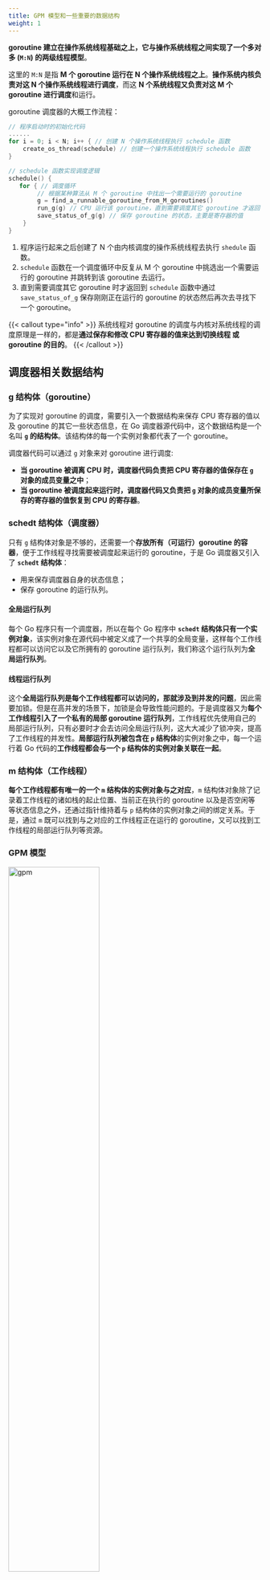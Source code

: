 ```yaml
---
title: GPM 模型和一些重要的数据结构
weight: 1
---
```


**goroutine 建立在操作系统线程基础之上，它与操作系统线程之间实现了一个多对多 (`M:N`) 的两级线程模型**。

这里的 `M:N` 是指 **M 个 goroutine 运行在 N 个操作系统线程之上**。**操作系统内核负责对这 N 个操作系统线程进行调度**，而这 **N 个系统线程又负责对这 M 个 goroutine 进行调度**和运行。

goroutine 调度器的大概工作流程：

```go
// 程序启动时的初始化代码
......
for i = 0; i < N; i++ { // 创建 N 个操作系统线程执行 schedule 函数
    create_os_thread(schedule) // 创建一个操作系统线程执行 schedule 函数
}

// schedule 函数实现调度逻辑
schedule() {
   for { // 调度循环
        // 根据某种算法从 M 个 goroutine 中找出一个需要运行的 goroutine
        g = find_a_runnable_goroutine_from_M_goroutines()
        run_g(g) // CPU 运行该 goroutine，直到需要调度其它 goroutine 才返回
        save_status_of_g(g) // 保存 goroutine 的状态，主要是寄存器的值
    }
}
```

1. 程序运行起来之后创建了 N 个由内核调度的操作系统线程去执行 `shedule` 函数。
2. `schedule` 函数在一个调度循环中反复从 M 个 goroutine 中挑选出一个需要运行的 goroutine 并跳转到该 goroutine 去运行。
3. 直到需要调度其它 goroutine 时才返回到 `schedule` 函数中通过 `save_status_of_g` 保存刚刚正在运行的 goroutine 的状态然后再次去寻找下一个 goroutine。

{{< callout type="info" >}}
系统线程对 goroutine 的调度与内核对系统线程的调度原理是一样的，都是**通过保存和修改 CPU 寄存器的值来达到切换线程 或 goroutine 的目的**。
{{< /callout >}}

## 调度器相关数据结构

### g 结构体（goroutine）

为了实现对 goroutine 的调度，需要引入一个数据结构来保存 CPU 寄存器的值以及 goroutine 的其它一些状态信息，在 Go 调度器源代码中，这个数据结构是一个名叫 **`g` 的结构体**。该结构体的每一个实例对象都代表了一个 goroutine。

调度器代码可以通过 `g` 对象来对 goroutine 进行调度:

- **当 goroutine 被调离 CPU 时，调度器代码负责把 CPU 寄存器的值保存在 `g` 对象的成员变量之中**；
- **当 goroutine 被调度起来运行时，调度器代码又负责把 `g` 对象的成员变量所保存的寄存器的值恢复到 CPU 的寄存器**。

### schedt 结构体（调度器）

只有 `g` 结构体对象是不够的，还需要一个**存放所有（可运行）goroutine 的容器**，便于工作线程寻找需要被调度起来运行的 goroutine，于是 Go 调度器又引入了 **`schedt` 结构体**：

- 用来保存调度器自身的状态信息；
- 保存 goroutine 的运行队列。

#### 全局运行队列

每个 Go 程序只有一个调度器，所以在每个 Go 程序中 **`schedt` 结构体只有一个实例对象**，该实例对象在源代码中被定义成了一个共享的全局变量，这样每个工作线程都可以访问它以及它所拥有的 goroutine 运行队列，我们称这个运行队列为**全局运行队列**。

#### 线程运行队列

这个**全局运行队列是每个工作线程都可以访问的，那就涉及到并发的问题**，因此需要加锁。但是在高并发的场景下，加锁是会导致性能问题的。于是调度器又为**每个工作线程引入了一个私有的局部 goroutine 运行队列**，工作线程优先使用自己的局部运行队列，只有必要时才会去访问全局运行队列，这大大减少了锁冲突，提高了工作线程的并发性。**局部运行队列被包含在 `p` 结构体**的实例对象之中，每一个运行着 Go 代码的**工作线程都会与一个 `p` 结构体的实例对象关联在一起**。

### m 结构体（工作线程）

**每个工作线程都有唯一的一个 `m` 结构体的实例对象与之对应**，`m` 结构体对象除了记录着工作线程的诸如栈的起止位置、当前正在执行的 goroutine 以及是否空闲等等状态信息之外，还通过指针维持着与 `p` 结构体的实例对象之间的绑定关系。于是，通过 `m` 既可以找到与之对应的工作线程正在运行的 goroutine，又可以找到工作线程的局部运行队列等资源。

### GPM 模型

<img src="https://raw.gitcode.com/shipengqi/illustrations/files/main/go/gpm.png" alt="gpm" style="width:60%;" />

灰色的 `g` 表示处于运行队列之中正在等待被调度起来运行的 goroutine。

**每个 `m` 都绑定了一个 `p`，每个 `p` 都有一个私有的本地 goroutine 队列，`m` 对应的线程从本地和全局 goroutine 队列中获取 goroutine 并运行**。

#### 工作线程如何绑定到 m 结构体实例对象

多个工作线程和多个 `m` 需要一一对应，如何实现？**线程本地存储**。线程本地存储其实就是线程私有的全局变量，这正是我们需要的。只要**每个工作线程拥有了各自私有的 `m` 结构体全局变量，就能在不同的工作线程中使用相同的全局变量名来访问不同的 `m` 结构体对象**。

每个**工作线程在刚刚被创建出来进入调度循环之前就利用线程本地存储机制为该工作线程实现了一个指向 `m` 结构体实例对象的私有全局变量**，这样在之后的代码中就**使用该全局变量来访问自己的 `m` 结构体对象以及与 `m` 相关联的 `p` 和 `g` 对象**（工作线程可以直接从本地线程存储取出来 `m`）。

调度伪代码：

```go
// 程序启动时的初始化代码
......
for i = 0; i < N; i++ { // 创建 N 个操作系统线程执行 schedule 函数
    create_os_thread(schedule) // 创建一个操作系统线程执行 schedule 函数
}

// 定义一个线程私有全局变量，注意它是一个指向m结构体对象的指针
// ThreadLocal 用来定义线程私有全局变量
ThreadLocal self *m

// schedule 函数实现调度逻辑
schedule() {
    // 创建和初始化 m 结构体对象，并赋值给私有全局变量 self
    self = initm()   
    for { // 调度循环
        if(self.p.runqueue is empty) { // 本地运行队列为空
            // 从全局运行队列中找出一个需要运行的 goroutine
            g = find_a_runnable_goroutine_from_global_runqueue()
        } else {
            // 从私有的本地运行队列中找出一个需要运行的 goroutine
            g = find_a_runnable_goroutine_from_local_runqueue()
        }
        run_g(g) // CPU 运行该 goroutine，直到需要调度其它 goroutine 才返回
        save_status_of_g(g) // 保存 goroutine 的状态，主要是寄存器的值
     }
}
```

### 重要的结构体

这些结构体的定义全部在 `runtime/runtime2.go` 源码文件中：

#### stack 结构体

记录 goroutine 所使用的栈的信息，包括栈顶和栈底位置：

```go
// Stack describes a Go execution stack.
// The bounds of the stack are exactly [lo, hi),
// with no implicit data structures on either side.
// 用于记录 goroutine 使用的栈的起始和结束位置
type stack struct{ 
    lo uintptr   // 栈顶，低地址
    hi uintptr   // 栈底，高地址
}
```

#### gobuf 结构体

用于保存 goroutine 的调度信息，主要包括 CPU 的几个寄存器的值：

```go
type gobuf struct {
    sp  uintptr  // 保存 CPU 的 rsp 寄存器的值
    pc  uintptr  // 保存 CPU 的 rip 寄存器的值
    g   guintptr // 记录当前这个 gobuf 对象属于哪个 goroutine
    ctxt unsafe.Pointer
  
   // 保存系统调用的返回值，因为从系统调用返回之后如果 p 被其它工作线程抢占，
   // 则这个 goroutine 会被放入全局运行队列被其它工作线程调度，其它线程需要知道系统调用的返回值。
    ret sys.Uintreg
    lr  uintptr
    bp  uintptr// for GOEXPERIMENT=framepointer
}
```

#### g 结构体

代表一个 goroutine，该结构体保存了 goroutine 的所有信息，包括栈，`gobuf` 结构体和其它的一些状态信息：

```go
type g struct {
	// goroutine 使用的栈
	stack       stack   // offset known to runtime/cgo
	// 下面两个成员用于栈溢出检查，实现栈的自动伸缩，抢占调度也会用到 stackguard0
	stackguard0 uintptr // offset known to liblink
	stackguard1 uintptr // offset known to liblink

	_panic         *_panic // innermost panic - offset known to liblink
	_defer         *_defer // innermost defer
    // 当前与 g 绑定的 m
	m              *m      // current m; offset known to arm liblink
	// 保存调度信息，主要是几个寄存器的值
	sched          gobuf
	syscallsp      uintptr        // if status==Gsyscall, syscallsp = sched.sp to use during gc
	syscallpc      uintptr        // if status==Gsyscall, syscallpc = sched.pc to use during gc
	stktopsp       uintptr        // expected sp at top of stack, to check in traceback
	param          unsafe.Pointer // passed parameter on wakeup
	atomicstatus   uint32
	stackLock      uint32 // sigprof/scang lock; TODO: fold in to atomicstatus
	goid           int64
	// schedlink 字段指向全局运行队列中的下一个 g，所有位于全局运行队列中的 g 形成一个链表
	schedlink      guintptr
	// g 被阻塞之后的近似时间
	waitsince      int64      // approx time when the g become blocked
	// g 被阻塞的原因
	waitreason     waitReason // if status==Gwaiting
	// 抢占调度标志，如果需要抢占调度，设置 preempt 为 true
	preempt        bool       // preemption signal, duplicates 
	// ...
}
```

#### m 结构体

代表工作线程，保存了 `m` 自身使用的栈信息，当前正在运行的 goroutine 以及与 `m` 绑定的 `p` 等信息：

`g` 需要调度到 `m` 上才能运行，`m` 是真正工作的人。

**当 `m` 没有工作可做的时候，在它休眠前，会“自旋”地来找工作：检查全局队列，查看 network poller，试图执行 gc 任务，或者“偷”工作**。

```go
type m struct {
	// g0 主要用来记录工作线程使用的栈信息，在执行调度代码时需要使用这个栈
    // 执行用户 goroutine 代码时，使用用户 goroutine 自己的栈，调度时会发生栈的切换
	g0      *g     // goroutine with scheduling stack
    // ...

	// 通过 TLS 实现 m 结构体对象与工作线程之间的绑定
	tls           [6]uintptr   // thread-local storage (for x86 extern register)
	mstartfn      func()
	// 指向正在运行的 gorutine 对象
	curg          *g       // current running goroutine
	caughtsig     guintptr // goroutine running during fatal signal
	
    // 当前工作线程绑定的 p
	p             puintptr // attached p for executing go code (nil if not executing go code)
	nextp         puintptr
	oldp          puintptr // the p that was attached before executing a 
	// ...
	// spinning 状态：表示当前工作线程正在试图从其它工作线程的本地运行队列偷取goroutine
	// 
	spinning      bool // m is out of work and is actively looking for work
	// m 正阻塞在 note 上
	blocked       bool // m is blocked on a note
	// ...
	// 正在执行 cgo 调用
	incgo         bool   // m is executing a cgo call
	// ...
	// 没有 goroutine 需要运行时，工作线程睡眠在这个 park 成员上，其它线程通过这个 park 唤醒该工作线程
	park          note
	// 记录所有工作线程的一个链表
	alllink       *m // on allm
	// ...
	// Linux 平台 thread 的值就是操作系统线程 ID
	thread        uintptr // thread handle
	freelink      *m      // on sched.freem
	// ...
}
```

#### p 结构体

`p` 是 processor 的意思。

保存工作线程执行 Go 代码时所必需的资源，比如 goroutine 的运行队列，内存分配用到的缓存等等。

```go
type p struct {
	// ...
	     
    // 在 allp 中的索引
    id          int32
    // 每次调用 schedule 时会加一
    schedtick   uint32
	// 每次系统调用时加一
    syscalltick uint32
    // 用于 sysmon 线程记录被监控 p 的系统调用时间和运行时间
    sysmontick  sysmontick // last tick observed by sysmon
	// 指向绑定的 m，如果 p 是 idle 的话，那这个指针是 nil
	m           muintptr   // back-link to associated m (nil if idle)
    // ...

	// Queue of runnable goroutines. Accessed without lock.
	// 本地 goroutine 运行队列
	runqhead uint32 // 队列头
	runqtail uint32 // 队列尾
	runq     [256]guintptr // 使用数组实现的循环队列
  
    // runnext 非空时，代表的是一个 runnable 状态的 G，
    // 这个 G 被当前 G 修改为 ready 状态，相比 runq 中的 G 有更高的优先级。
    // 如果当前 G 还有剩余的可用时间，那么就应该运行这个 G
    // 运行之后，该 G 会继承当前 G 的剩余时间
	runnext guintptr

    // 空闲的 g
    gfree    *g
	// ...
}
```

#### schedt 结构体

保存调度器的状态信息和 goroutine 的全局运行队列：

```go
type schedt struct {
    // ...
 
    // 由空闲的工作线程组成链表
    midle       muintptr // idle m's waiting for work
    // 空闲的工作线程的数量
    nmidle        int32 // number of idle m's waiting for work
    nmidlelocked  int32 // number of locked m's waiting for work
    mnext         int64 // number of m's that have been created and next M ID
    // 最多只能创建 maxmcount 个工作线程
    maxmcount    int32 // maximum number of m's allowed (or die)
    nmsys        int32 // number of system m's not counted for deadlock
    nmfreed      int64 // cumulative number of freed m's
 
    ngsys        uint32 // number of system goroutines; updated atomically
 
    // 由空闲的 p 结构体对象组成的链表
    pidle     puintptr // idle p's
    // 空闲的 p 结构体对象的数量
    npidle     uint32
    nmspinning uint32 // See "Worker thread parking/unparking" comment in proc.go.
 
    // Global runnable queue.
    // goroutine 全局运行队列
    runq       gQueue
    runqsize   int32
 
    ......
 
    // Global cache of dead G's.
    // gFree 是所有已经退出的 goroutine 对应的 g 结构体对象组成的链表
    // 用于缓存 g 结构体对象，避免每次创建 goroutine 时都重新分配内存
    gFree struct{
        lock        mutex
        stack       gList // Gs with stacks
        noStack     gList // Gs without stacks
        n           int32
    }
  
    ......
}
```

### 重要的全局变量

```go

allgs    []*g   // 保存所有的 g
allm     *m     // 所有的 m 构成的一个链表，包括下面的 m0
allp     []*p  // 保存所有的 p，len(allp) == gomaxprocs
 
ncpu         int32  // 系统中 cpu 核的数量，程序启动时由 runtime 代码初始化
gomaxprocs   int32  // p 的最大值，默认等于 ncpu，但可以通过 GOMAXPROCS 修改
 
sched     schedt    // 调度器结构体对象，记录了调度器的工作状态
 
m0 m        // 代表进程的主线程
g0 g        // m0 的 g0，也就是 m0.g0 = &g0
```
